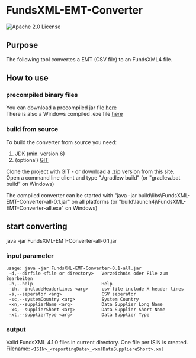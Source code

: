 # FundsXML-EMT-Converter

![Apache 2.0 License](https://img.shields.io/badge/LICENSE-Apache_2.0-yellow.svg)

## Purpose
The following tool convertes a EMT (CSV file) to an FundsXML4 file.

## How to use


### precompiled binary files
You can download a precompiled jar file [here](https://github.com/karlkauc/FundsXML-EMT-Converter/blob/master/build/libs/FundsXML-EMT-Converter-0.1-all.jar?raw=true)  
There is also a Windows compiled .exe file [here](https://github.com/karlkauc/FundsXML-EMT-Converter/blob/master/build/launch4j/FundsXML-EMT-Converter-all.exe?raw=true)

### build from source
To build the converter from source you need:
1. JDK (min. version 6)
2. (optional)  [GIT](https://git-scm.com/downloads) 

Clone the project with GIT - or download a .zip version from this site.  
Open a command line client and type "./gradlew build" (or "gradlew.bat build" on Windows)

The compiled converter can be started with "java -jar build\libs\FundsXML-EMT-Converter-all-0.1.jar" on all platforms (or "build\launch4j\FundsXML-EMT-Converter-all.exe" on Windows)

## start converting
java -jar FundsXML-EMT-Converter-all-0.1.jar 
   
  
### input parameter
```
usage: java -jar FundsXML-EMT-Converter-0.1-all.jar
 -d,--dirfile <file or directory>   Verzeichnis oder File zum Bearbeiten
 -h,--help                          Help
 -ih,--includeHeaderLines <arg>     csv file include X header lines
 -s,--seperator <arg>               CSV seperator
 -sc,--systemCountry <arg>          System Country
 -xn,--supplierName <arg>           Data Supplier Long Name
 -xs,--supplierShort <arg>          Data Supplier Short Name
 -xt,--supplierType <arg>           Data Supplier Type

```



### output
Valid FundsXML 4.1.0 files in current directory.
One file per ISIN is created.  
Filename: ```<ISIN>_<reportingDate>_<xmlDataSuppliereShort>.xml```

